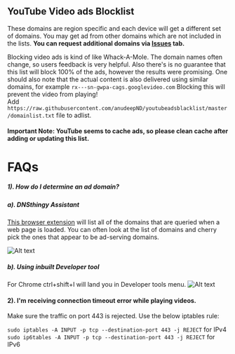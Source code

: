 ## YouTube Video ads Blocklist

These domains are region specific and each device will get a different set of domains. You may get ad from other domains which are not included in the lists. **You can request additional domains via <a href="https://github.com/anudeepND/youtubeadsblacklist/issues">Issues</a> tab.**
 
Blocking video ads is kind of like Whack-A-Mole. The domain names often change, so users feedback is very helpful. 
Also there's is no guarantee that this list will block 100% of the ads, however the results were promising.
One should also note that the actual content is also delivered using similar domains, for example `rx---sn-gwpa-cags.googlevideo.com` Blocking this will prevent the video from playing!  
Add ```https://raw.githubusercontent.com/anudeepND/youtubeadsblacklist/master/domainlist.txt``` file to adlist.


#### **Important Note:** YouTube seems to cache ads, so please clean cache after adding or updating this list. 

# FAQs

##### 1). How do I determine an ad domain?

##### a). DNSthingy Assistant

<a href="https://chrome.google.com/webstore/detail/dnsthingy-assistant/fdmpekabnlekabjlimjkfmdjajnddgpc">This browser extension</a> will list all of the domains that are queried when a web page is loaded. You can often look at the list of domains and cherry pick the ones that appear to be ad-serving domains.


![Alt text](https://discourse.pi-hole.net/uploads/default/optimized/1X/6ce0e13813df930288677c87bf0fd5861c150898_1_690x320.png)
 
 
 
##### b). Using inbuilt Developer tool
For Chrome ctrl+shift+I will land you in Developer tools menu.
![Alt text](http://i.imgur.com/44CHRLV.png)


#### 2). I'm receiving connection timeout error while playing videos.
Make sure the traffic on port 443 is rejected. Use the below iptables rule: 
 
 ```sudo iptables -A INPUT -p tcp --destination-port 443 -j REJECT``` for IPv4  
 ```sudo ip6tables -A INPUT -p tcp --destination-port 443 -j REJECT``` for IPv6
 
 

